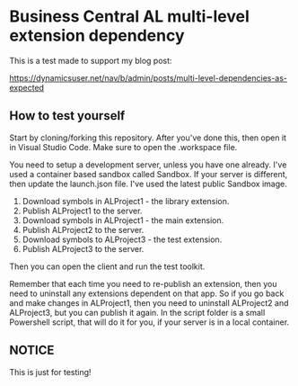 # Business Central AL multi-level extension dependency

This is a test made to support my blog post:

<https://dynamicsuser.net/nav/b/admin/posts/multi-level-dependencies-as-expected>

## How to test yourself

Start by cloning/forking this repository. After you've done this, then open it in Visual Studio Code. Make sure to open the .workspace file.

You need to setup a development server, unless you have one already. I've used a container based sandbox called Sandbox. If your server is different, then update the launch.json file. I've used the latest public Sandbox image.

1) Download symbols in ALProject1 - the library extension.
1) Publish ALProject1 to the server.
1) Download symbols in ALProject1 - the main extension.
1) Publish ALProject2 to the server.
1) Download symbols to ALProject3 - the test extension.
1) Publish ALProject3 to the server.

Then you can open the client and run the test toolkit.

Remember that each time you need to re-publish an extension, then you need to uninstall any extensions dependent on that app. So if you go back and make changes in ALProject1, then you need to uninstall ALProject2 and ALProject3, but you can publish it again. In the script folder is a small Powershell script, that will do it for you, if your server is in a local container.

## NOTICE

This is just for testing!

